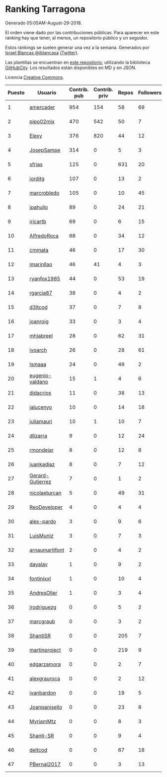 # Ranking Tarragona

Generado 05:05AM-August-29-2018.

El orden viene dado por las contribuciones públicas. Para aparecer en este ránking hay que tener, al menos, un repositorio público y un seguidor.

Estos ránkings se suelen generar una vez a la semana. Generados por [Israel Blancas @iblancasa](https://github.com/iblancasa/) [(Twitter)](https://twitter.com/iblancasa).

Las plantillas se encuentran en [este repositorio](https://github.com/iblancasa/GH-Spanish-Ranking), utilizando la biblioteca [GitHubCity](https://github.com/iblancasa/GitHubCity). Los resultados están disponibles en MD y en JSON.

Licencia [Creative Commons](https://creativecommons.org/licenses/by/4.0/).

| Puesto   |  Usuario  | Contrib. pub | Contrib. priv |Repos| Followers | Desde |  Avatar  |
|----------|-----------|--------------|---------------|-----|-----------|-------|----------|
|1|[amercader](https://github.com/amercader)|954|154|58|69|2010-02-09|![amercader]()|
|2|[pipo02mix](https://github.com/pipo02mix)|470|542|50|7|2011-07-03|![pipo02mix]()|
|3|[Elexy](https://github.com/Elexy)|376|820|44|12|2010-10-14|![Elexy]()|
|4|[JosepSampe](https://github.com/JosepSampe)|314|0|5|3|2015-01-08|![JosepSampe]()|
|5|[sfrias](https://github.com/sfrias)|125|0|631|20|2012-05-06|![sfrias]()|
|6|[jorditg](https://github.com/jorditg)|107|0|13|2|2014-02-03|![jorditg]()|
|7|[marcrobledo](https://github.com/marcrobledo)|105|0|10|45|2015-09-19|![marcrobledo]()|
|8|[jpahullo](https://github.com/jpahullo)|89|0|24|21|2012-07-26|![jpahullo]()|
|9|[iricartb](https://github.com/iricartb)|69|0|6|15|2016-07-19|![iricartb]()|
|10|[AlfredoRoca](https://github.com/AlfredoRoca)|68|0|34|12|2014-08-15|![AlfredoRoca]()|
|11|[cmmata](https://github.com/cmmata)|46|0|17|30|2013-04-22|![cmmata]()|
|12|[jmarinllao](https://github.com/jmarinllao)|46|41|4|3|2015-07-26|![jmarinllao]()|
|13|[ryanfox1985](https://github.com/ryanfox1985)|44|0|53|19|2011-10-26|![ryanfox1985]()|
|14|[rgarcia87](https://github.com/rgarcia87)|38|0|4|2|2017-11-17|![rgarcia87]()|
|15|[d3ltcod](https://github.com/d3ltcod)|37|0|7|8|2017-12-11|![d3ltcod]()|
|16|[joanroig](https://github.com/joanroig)|33|0|3|4|2015-05-14|![joanroig]()|
|17|[mhjabreel](https://github.com/mhjabreel)|28|0|62|31|2014-10-08|![mhjabreel]()|
|18|[ivoarch](https://github.com/ivoarch)|26|0|28|61|2011-03-18|![ivoarch]()|
|19|[Ismaaa](https://github.com/Ismaaa)|24|0|49|2|2016-09-16|![Ismaaa]()|
|20|[eugenio-valdano](https://github.com/eugenio-valdano)|15|1|4|6|2014-03-12|![eugenio-valdano]()|
|21|[didacrios](https://github.com/didacrios)|11|0|38|13|2010-02-25|![didacrios]()|
|22|[jalucenyo](https://github.com/jalucenyo)|10|0|14|18|2012-04-06|![jalucenyo]()|
|23|[juliamauri](https://github.com/juliamauri)|10|1|10|7|2013-11-28|![juliamauri]()|
|24|[dlizarra](https://github.com/dlizarra)|9|0|12|24|2015-04-12|![dlizarra]()|
|25|[rmondejar](https://github.com/rmondejar)|8|0|12|8|2008-06-20|![rmondejar]()|
|26|[juankadiaz](https://github.com/juankadiaz)|8|0|7|12|2013-10-04|![juankadiaz]()|
|27|[Gerard-Gutierrez](https://github.com/Gerard-Gutierrez)|7|0|1|2|2012-02-01|![Gerard-Gutierrez]()|
|28|[nicolaeturcan](https://github.com/nicolaeturcan)|5|0|49|31|2014-04-10|![nicolaeturcan]()|
|29|[ReoDeveloper](https://github.com/ReoDeveloper)|4|0|4|4|2013-01-20|![ReoDeveloper]()|
|30|[alex-pardo](https://github.com/alex-pardo)|3|0|9|6|2012-09-19|![alex-pardo]()|
|31|[LuisMuniz](https://github.com/LuisMuniz)|3|0|7|3|2014-07-18|![LuisMuniz]()|
|32|[arnaumartifont](https://github.com/arnaumartifont)|2|0|4|2|2014-11-07|![arnaumartifont]()|
|33|[dayalav](https://github.com/dayalav)|1|0|9|2|2013-06-10|![dayalav]()|
|34|[fontinixxl](https://github.com/fontinixxl)|1|0|10|4|2013-07-24|![fontinixxl]()|
|35|[AndresOller](https://github.com/AndresOller)|1|0|3|4|2013-07-06|![AndresOller]()|
|36|[jrodriguezg](https://github.com/jrodriguezg)|0|0|5|2|2013-02-05|![jrodriguezg]()|
|37|[marcgraub](https://github.com/marcgraub)|0|0|3|2|2012-10-02|![marcgraub]()|
|38|[ShantiSR](https://github.com/ShantiSR)|0|0|205|7|2013-01-16|![ShantiSR]()|
|39|[martinproject](https://github.com/martinproject)|0|0|219|9|2008-06-13|![martinproject]()|
|40|[edgarzamora](https://github.com/edgarzamora)|0|0|2|7|2013-05-02|![edgarzamora]()|
|41|[alexgrauroca](https://github.com/alexgrauroca)|0|0|2|12|2013-07-31|![alexgrauroca]()|
|42|[ivanbardon](https://github.com/ivanbardon)|0|0|19|5|2013-10-30|![ivanbardon]()|
|43|[Joanpanisello](https://github.com/Joanpanisello)|0|0|23|8|2013-09-20|![Joanpanisello]()|
|44|[MyriamMtz](https://github.com/MyriamMtz)|0|0|8|3|2013-11-25|![MyriamMtz]()|
|45|[Shanti-SR](https://github.com/Shanti-SR)|0|0|9|4|2014-11-12|![Shanti-SR]()|
|46|[deltcod](https://github.com/deltcod)|0|0|67|18|2015-09-22|![deltcod]()|
|47|[PBernal2017](https://github.com/PBernal2017)|0|0|3|13|2017-02-23|![PBernal2017]()|

